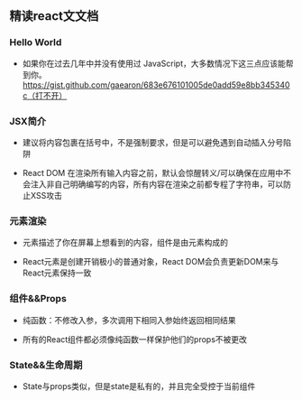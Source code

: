 ## 精读react文文档

### Hello World
- 如果你在过去几年中并没有使用过 JavaScript，大多数情况下这三点应该能帮到你。
https://gist.github.com/gaearon/683e676101005de0add59e8bb345340c（打不开）

### JSX简介
- 建议将内容包裹在括号中，不是强制要求，但是可以避免遇到自动插入分号陷阱

- React DOM 在渲染所有输入内容之前，默认会惊醒转义/可以确保在应用中不会注入非自己明确编写的内容，所有内容在渲染之前都专程了字符串，可以防止XSS攻击


### 元素渲染
- 元素描述了你在屏幕上想看到的内容，组件是由元素构成的

- React元素是创建开销极小的普通对象，React DOM会负责更新DOM来与React元素保持一致

### 组件&&Props
- 纯函数：不修改入参，多次调用下相同入参始终返回相同结果

- 所有的React组件都必须像纯函数一样保护他们的props不被更改

### State&&生命周期
- State与props类似，但是state是私有的，并且完全受控于当前组件
